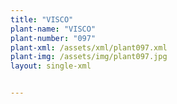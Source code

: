 ```yaml
---
title: "VISCO"
plant-name: "VISCO"
plant-number: "097"
plant-xml: /assets/xml/plant097.xml
plant-img: /assets/img/plant097.jpg
layout: single-xml


---
```

